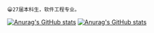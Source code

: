     😀27届本科生，软件工程专业。

[![Anurag's GitHub stats](https://github-readme-stats.vercel.app/api?username=YXRRXY)](https://github.com/anuraghazra/github-readme-stats)
[![Anurag's GitHub stats](https://github-readme-stats.vercel.app/api/top-langs/?username=YXRRXY)](https://github.com/anuraghazra/github-readme-stats)
